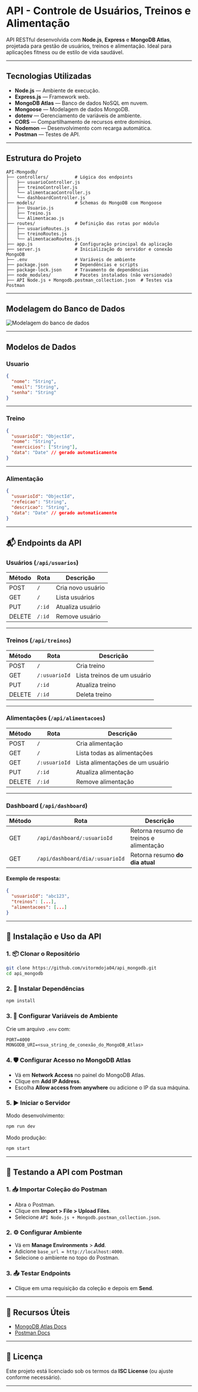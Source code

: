 
# API - Controle de Usuários, Treinos e Alimentação

API RESTful desenvolvida com **Node.js**, **Express** e **MongoDB Atlas**, projetada para gestão de usuários, treinos e alimentação. Ideal para aplicações fitness ou de estilo de vida saudável.

---

## Tecnologias Utilizadas

- **Node.js** — Ambiente de execução.
- **Express.js** — Framework web.
- **MongoDB Atlas** — Banco de dados NoSQL em nuvem.
- **Mongoose** — Modelagem de dados MongoDB.
- **dotenv** — Gerenciamento de variáveis de ambiente.
- **CORS** — Compartilhamento de recursos entre domínios.
- **Nodemon** — Desenvolvimento com recarga automática.
- **Postman** — Testes de API.

---

## Estrutura do Projeto

```
API-Mongodb/
├── controllers/          # Lógica dos endpoints
│   ├── usuarioController.js
│   ├── treinoController.js
│   └── alimentacaoController.js
│   └── dashboardController.js
├── models/               # Schemas do MongoDB com Mongoose
│   ├── Usuario.js
│   ├── Treino.js
│   └── Alimentacao.js
├── routes/               # Definição das rotas por módulo
│   ├── usuarioRoutes.js
│   ├── treinoRoutes.js
│   └── alimentacaoRoutes.js
├── app.js                # Configuração principal da aplicação
├── server.js             # Inicialização do servidor e conexão MongoDB
├── .env                  # Variáveis de ambiente
├── package.json          # Dependências e scripts
├── package-lock.json     # Travamento de dependências
├── node_modules/         # Pacotes instalados (não versionado)
├── API Node.js + Mongodb.postman_collection.json  # Testes via Postman
```

---

## Modelagem do Banco de Dados

![Modelagem do banco de dados](imagens/2cb275e1-5f07-4370-92f1-18ec861a8029.jpeg)

---

## Modelos de Dados

### Usuario

```json
{
  "nome": "String",
  "email": "String",
  "senha": "String"
}
```

---

### Treino

```json
{
  "usuarioId": "ObjectId",
  "nome": "String",
  "exercicios": ["String"],
  "data": "Date" // gerado automaticamente
}
```

---

### Alimentação

```json
{
  "usuarioId": "ObjectId",
  "refeicao": "String",
  "descricao": "String",
  "data": "Date" // gerado automaticamente
}
```

---

## 📬 Endpoints da API

### Usuários (`/api/usuarios`)
| Método | Rota             | Descrição             |
|--------|------------------|------------------------|
| POST   | `/`              | Cria novo usuário      |
| GET    | `/`              | Lista usuários         |
| PUT    | `/:id`           | Atualiza usuário       |
| DELETE | `/:id`           | Remove usuário         |

---

### Treinos (`/api/treinos`)
| Método | Rota                      | Descrição                        |
|--------|---------------------------|----------------------------------|
| POST   | `/`                       | Cria treino                      |
| GET    | `/:usuarioId`             | Lista treinos de um usuário      |
| PUT    | `/:id`                    | Atualiza treino                  |
| DELETE | `/:id`                    | Deleta treino                    |

---

### Alimentações (`/api/alimentacoes`)
| Método | Rota                      | Descrição                            |
|--------|---------------------------|--------------------------------------|
| POST   | `/`                       | Cria alimentação                     |
| GET    | `/`                       | Lista todas as alimentações          |
| GET    | `/:usuarioId`             | Lista alimentações de um usuário     |
| PUT    | `/:id`                    | Atualiza alimentação                 |
| DELETE | `/:id`                    | Remove alimentação                   |

---

### Dashboard (`/api/dashboard`)
| Método | Rota                                 | Descrição                                   |
|--------|--------------------------------------|---------------------------------------------|
| GET    | `/api/dashboard/:usuarioId`          | Retorna resumo de treinos e alimentação     |
| GET    | `/api/dashboard/dia/:usuarioId`      | Retorna resumo **do dia atual**             |

#### Exemplo de resposta:

```json
{
  "usuarioId": "abc123",
  "treinos": [...],
  "alimentacoes": [...]
}
```

---

## 🚀 Instalação e Uso da API

### 1. 📦 Clonar o Repositório

```bash
git clone https://github.com/vitormdoja04/api_mongodb.git
cd api_mongodb
```

### 2. 📁 Instalar Dependências

```bash
npm install
```

### 3. 🔐 Configurar Variáveis de Ambiente

Crie um arquivo `.env` com:

```env
PORT=4000
MONGODB_URI=<sua_string_de_conexão_do_MongoDB_Atlas>
```

### 4. 🛡️ Configurar Acesso no MongoDB Atlas

- Vá em **Network Access** no painel do MongoDB Atlas.
- Clique em **Add IP Address**.
- Escolha **Allow access from anywhere** ou adicione o IP da sua máquina.

### 5. ▶️ Iniciar o Servidor

Modo desenvolvimento:

```bash
npm run dev
```

Modo produção:

```bash
npm start
```

---

## 🧪 Testando a API com Postman

### 1. 📥 Importar Coleção do Postman

- Abra o Postman.
- Clique em **Import > File > Upload Files**.
- Selecione `API Node.js + Mongodb.postman_collection.json`.

### 2. ⚙️ Configurar Ambiente

- Vá em **Manage Environments** > **Add**.
- Adicione `base_url = http://localhost:4000`.
- Selecione o ambiente no topo do Postman.

### 3. 📤 Testar Endpoints

- Clique em uma requisição da coleção e depois em **Send**.

---

## 🧰 Recursos Úteis

- [MongoDB Atlas Docs](https://www.mongodb.com/docs/atlas/)
- [Postman Docs](https://learning.postman.com/docs/getting-started/introduction/)

---

## 📄 Licença

Este projeto está licenciado sob os termos da **ISC License** (ou ajuste conforme necessário).

---
